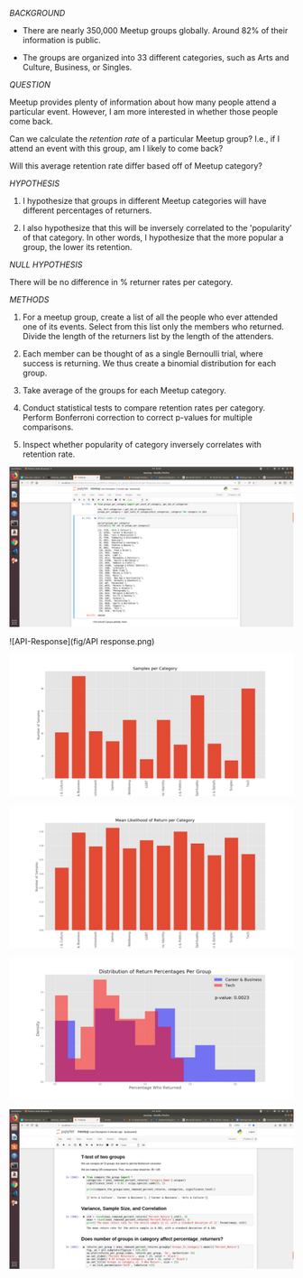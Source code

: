 
*BACKGROUND*

* There are nearly 350,000 Meetup groups globally. Around 82% of their information is public.

* The groups are organized into 33 different categories, such as Arts and Culture, Business, or Singles. 

*QUESTION*

Meetup provides plenty of information about how many people attend a particular event. However, I am more interested in whether those people come back.

Can we calculate the *retention rate* of a particular Meetup group? I.e., if I attend an event with this group, am I likely to come back? 

Will this average retention rate differ based off of Meetup category?

*HYPOTHESIS*

1. I hypothesize that groups in different Meetup categories will have different percentages of returners. 

2. I also hypothesize that this will be inversely correlated to the 'popularity' of that category. In other words, I hypothesize that the more popular a group, the lower its retention. 

*NULL HYPOTHESIS*

There will be no difference in % returner rates per category.

*METHODS*

1. For a meetup group, create a list of all the people who ever attended one of its events. Select from this list only the members who returned. Divide the length of the returners list by the length of the attenders. 

2. Each member can be thought of as a single Bernoulli trial, where success is returning. We thus create a binomial distribution for each group.

2. Take average of the groups for each Meetup category.

3. Conduct statistical tests to compare retention rates per category. Perform Bonferroni correction to correct p-values for multiple comparisons. 

4. Inspect whether popularity of category inversely correlates with retention rate.


![Categories](fig/Number_per_category.png)

![API-Response](fig/API response.png)

![number](fig/Number_Samples_Per_category.jpg)

![means](fig/Means_Per_category.jpg)

![distribution](Distribution_of_Career_vs_Tech.jpg)

![t-tests](fig/T-test_Results.png)
